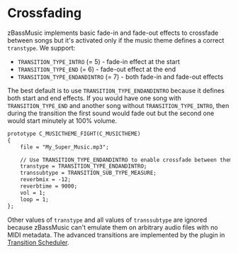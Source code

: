# Crossfading

zBassMusic implements basic fade-in and fade-out effects to crossfade between songs but it's activated only 
if the music theme defines a correct `transtype`. We support:

* `TRANSITION_TYPE_INTRO` (= 5) - fade-in effect at the start
* `TRANSITION_TYPE_END` (= 6) - fade-out effect at the end
* `TRANSITION_TYPE_ENDANDINTRO` (= 7) - both fade-in and fade-out effects

The best default is to use `TRANSITION_TYPE_ENDANDINTRO` because it defines both start and end effects. If you would have one song with `TRANSITION_TYPE_END` and another song without `TRANSITION_TYPE_INTRO`, then during the transition the first sound would fade out but the second one would start minutely at 100% volume.

```dae
prototype C_MUSICTHEME_FIGHT(C_MUSICTHEME)
{
	file = "My_Super_Music.mp3"; 

    // Use TRANSITION_TYPE_ENDANDINTRO to enable crossfade between themes
	transtype = TRANSITION_TYPE_ENDANDINTRO;
	transsubtype = TRANSITION_SUB_TYPE_MEASURE;
	reverbmix = -12;
	reverbtime = 9000;
	vol = 1;
	loop = 1;
};
```

Other values of `transtype` and all values of `transsubtype` are ignored because zBassMusic can't emulate them on arbitrary audio files with no MIDI metadata. The advanced transitions are implemented by the plugin in [Transition Scheduler](../transition-scheduler/index.md).